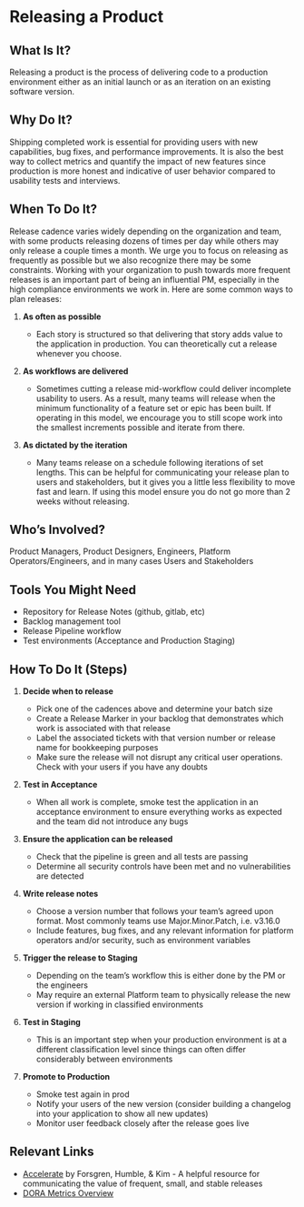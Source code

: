 # Releasing a Product

## What Is It?
Releasing a product is the process of delivering code to a production environment either as an initial launch or as an iteration on an existing software version.


## Why Do It?
Shipping completed work is essential for providing users with new capabilities, bug fixes, and performance improvements. It is also the best way to collect metrics and quantify the impact of new features since production is more honest and indicative of user behavior compared to usability tests and interviews. 


## When To Do It? 
Release cadence varies widely depending on the organization and team, with some products releasing dozens of times per day while others may only release a couple times a month. We urge you to focus on releasing as frequently as possible but we also recognize there may be some constraints. Working with your organization to push towards more frequent releases is an important part of being an influential PM, especially in the high compliance environments we work in. Here are some common ways to plan releases:

1. **As often as possible**
    * Each story is structured so that delivering that story adds value to the application in production. You can theoretically cut a release whenever you choose.

2. **As workflows are delivered**
    * Sometimes cutting a release mid-workflow could deliver incomplete usability to users. As a result, many teams will release when the minimum functionality of a feature set or epic has been built. If operating in this model, we encourage you to still scope work into the smallest increments possible and iterate from there.

3. **As dictated by the iteration**
    * Many teams release on a schedule following iterations of set lengths. This can be helpful for communicating your release plan to users and stakeholders, but it gives you a little less flexibility to move fast and learn. If using this model ensure you do not go more than 2 weeks without releasing.


## Who’s Involved? 
Product Managers, Product Designers, Engineers, Platform Operators/Engineers, and in many cases Users and Stakeholders


## Tools You Might Need
* Repository for Release Notes (github, gitlab, etc)
* Backlog management tool
* Release Pipeline workflow
* Test environments (Acceptance and Production Staging)

## How To Do It (Steps)
1. **Decide when to release**
    * Pick one of the cadences above and determine your batch size
    * Create a Release Marker in your backlog that demonstrates which work is associated with that release
    * Label the associated tickets with that version number or release name for bookkeeping purposes
    * Make sure the release will not disrupt any critical user operations. Check with your users if you have any doubts

2. **Test in Acceptance**
    * When all work is complete, smoke test the application in an acceptance environment to ensure everything works as expected and the team did not introduce any bugs

3. **Ensure the application can be released**
    * Check that the pipeline is green and all tests are passing
    * Determine all security controls have been met and no vulnerabilities are detected

4. **Write release notes** 
    * Choose a version number that follows your team’s agreed upon format. Most commonly teams use Major.Minor.Patch, i.e. v3.16.0
    * Include features, bug fixes, and any relevant information for platform operators and/or security, such as environment variables

5. **Trigger the release to Staging**
    * Depending on the team’s workflow this is either done by the PM or the engineers
    * May require an external Platform team to physically release the new version if working in classified environments

6. **Test in Staging**
    * This is an important step when your production environment is at a different classification level since things can often differ considerably between environments

7. **Promote to Production**
    * Smoke test again in prod
    * Notify your users of the new version (consider building a changelog into your application to show all new updates)
    * Monitor user feedback closely after the release goes live


## Relevant Links
  * [Accelerate](https://www.amazon.com/Accelerate-Software-Performing-Technology-Organizations/dp/1942788339/ref=sr_1_1?crid=YNQGHC1DCTAD&keywords=accelerate+book&qid=1650402762&sprefix=accelerate+book%2Caps%2C114&sr=8-1) by Forsgren, Humble, & Kim - A helpful resource for communicating the value of frequent, small, and stable releases
  * [DORA Metrics Overview](https://cloud.google.com/blog/products/devops-sre/using-the-four-keys-to-measure-your-devops-performance)

